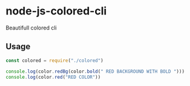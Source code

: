# node-js-colored-cli
Beautifull colored cli

## Usage
```js
const colored = require("./colored")

console.log(color.redBg(color.bold(" RED BACKGROUND WITH BOLD ")))
console.log(color.red("RED COLOR"))
```
